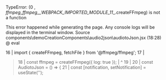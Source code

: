 TypeError: (0 , _ffmpeg_ffmpeg__WEBPACK_IMPORTED_MODULE_11__.createFFmpeg) is not a function

This error happened while generating the page. Any console logs will be displayed in the terminal window.
Source
components\demoCreationComponents\audio2json\audiotoJson.jsx (18:28) @ eval

  16 | import { createFFmpeg, fetchFile } from '@ffmpeg/ffmpeg';
  17 | 
> 18 | const ffmpeg = createFFmpeg({ log: true });
     |                          ^
  19 | 
  20 | const AudiotoJson = () => {
  21 | const [notification, setNotification] = useState('');
